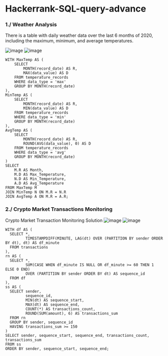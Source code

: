 # Hackerrank-SQL-query-advance
### 1./ Weather Analysis
There is a table with daily weather data over the last 6 months of 2020, including the maximum, minimum, and average temperatures.

![image](https://github.com/user-attachments/assets/b2f73c33-0671-4090-a76c-deccd4cd654a)
![image](https://github.com/user-attachments/assets/d0e715a5-437a-401d-a6e1-6b364a78382e)

``` 
WITH MaxTemp AS (
    SELECT 
        MONTH(record_date) AS R, 
        MAX(data_value) AS D
    FROM temperature_records 
    WHERE data_type = 'max' 
    GROUP BY MONTH(record_date)
),
MinTemp AS (
    SELECT 
        MONTH(record_date) AS R, 
        MIN(data_value) AS D
    FROM temperature_records 
    WHERE data_type = 'min' 
    GROUP BY MONTH(record_date)
),
AvgTemp AS (
    SELECT 
        MONTH(record_date) AS R, 
        ROUND(AVG(data_value), 0) AS D
    FROM temperature_records 
    WHERE data_type = 'avg' 
    GROUP BY MONTH(record_date)
)
SELECT 
    M.R AS Month, 
    M.D AS Max_Temperature, 
    N.D AS Min_Temperature, 
    A.D AS Avg_Temperature
FROM MaxTemp M
JOIN MinTemp N ON M.R = N.R
JOIN AvgTemp A ON M.R = A.R;
```

### 2./ Crypto Market Transactions Monitoring
Crypto Market Transaction Monitoring Solution
![image](https://github.com/user-attachments/assets/3268cace-0d27-4e45-a7ef-5c5f1a90e397)
![image](https://github.com/user-attachments/assets/eb735d66-1d3e-45e9-878a-ec88c23c9ed9)

```
WITH df AS (
  SELECT *,
         TIMESTAMPDIFF(MINUTE, LAG(dt) OVER (PARTITION BY sender ORDER BY dt), dt) AS df_minute
  FROM transactions
),
rn AS (
  SELECT *,
         SUM(CASE WHEN df_minute IS NULL OR df_minute >= 60 THEN 1 ELSE 0 END) 
         OVER (PARTITION BY sender ORDER BY dt) AS sequence_id
  FROM df
),
ss AS (
  SELECT sender,
         sequence_id,
         MIN(dt) AS sequence_start,
         MAX(dt) AS sequence_end,
         COUNT(*) AS transactions_count,
         ROUND(SUM(amount), 6) AS transactions_sum
  FROM rn
  GROUP BY sender, sequence_id
  HAVING transactions_sum >= 150
)
SELECT sender, sequence_start, sequence_end, transactions_count, transactions_sum
FROM ss
ORDER BY sender, sequence_start, sequence_end;
```
